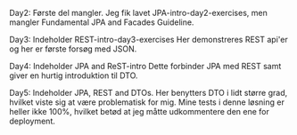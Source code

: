 Day2: Første del mangler.
Jeg fik lavet JPA-intro-day2-exercises, men mangler Fundamental JPA and Facades Guideline.


Day3: Indeholder REST-intro-day3-exercises
Her demonstreres REST api'er og her er første forsøg med JSON.

Day4: Indeholder JPA and ReST-intro
Dette forbinder JPA med REST samt giver en hurtig introduktion til DTO.

Day5: Indeholder JPA, REST and DTOs.
Her benytters DTO i lidt større grad, hvilket viste sig at være problematisk for mig.
Mine tests i denne løsning er heller ikke 100%, 
hvilket betød at jeg måtte udkommentere den ene for deployment.

